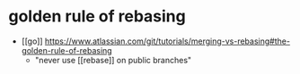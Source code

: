 # golden rule of rebasing

- [[go]] https://www.atlassian.com/git/tutorials/merging-vs-rebasing#the-golden-rule-of-rebasing
  - "never use [[rebase]] on public branches"